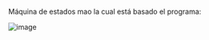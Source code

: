 Máquina de estados mao la cual está basado el programa:

![image](https://github.com/shininstef/maquina_opts_aritmetica/assets/83721811/87f7cf54-3363-4ee0-a414-6b23c65e6428)
